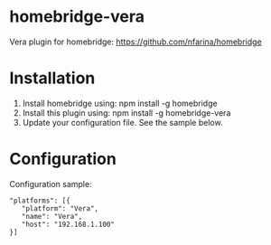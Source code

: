 # homebridge-vera
Vera plugin for homebridge: https://github.com/nfarina/homebridge

# Installation

1. Install homebridge using: npm install -g homebridge
2. Install this plugin using: npm install -g homebridge-vera
3. Update your configuration file. See the sample below.

# Configuration

Configuration sample:

 ```
"platforms": [{
    "platform": "Vera",
    "name": "Vera",
    "host": "192.168.1.100"
}]

```
